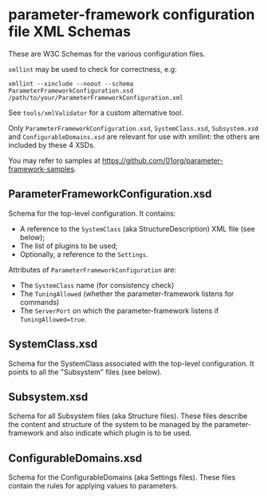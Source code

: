 # parameter-framework configuration file XML Schemas

These are W3C Schemas for the various configuration files.

`xmllint` may be used to check for correctness, e.g:

    xmllint --xinclude --noout --schema ParameterFrameworkConfiguration.xsd /path/to/your/ParameterFrameworkConfiguration.xml

See `tools/xmlValidator` for a custom alternative tool.

Only `ParameterFrameworkConfiguration.xsd`, `SystemClass.xsd`, `Subsystem.xsd` and
`ConfigurableDomains.xsd` are relevant for use with xmllint: the others are
included by these 4 XSDs.

You may refer to samples at
<https://github.com/01org/parameter-framework-samples>.

## ParameterFrameworkConfiguration.xsd

Schema for the top-level configuration.  It contains:

- A reference to the `SystemClass` (aka StructureDescription) XML file (see
  below);
- The list of plugins to be used;
- Optionally, a reference to the `Settings`.

Attributes of `ParameterFrameworkConfiguration` are:

- The `SystemClass` name (for consistency check)
- The `TuningAllowed` (whether the parameter-framework listens for commands)
- The `ServerPort` on which the parameter-framework listens if
  `TuningAllowed=true`.

## SystemClass.xsd

Schema for the SystemClass associated with the top-level configuration.  It
points to all the "Subsystem" files (see below).

## Subsystem.xsd

Schema for all Subsystem files (aka Structure files).  These files describe the
content and structure of the system to be managed by the parameter-framework
and also indicate which plugin is to be used.

## ConfigurableDomains.xsd

Schema for the ConfigurableDomains (aka Settings files).  These files contain
the rules for applying values to parameters.
